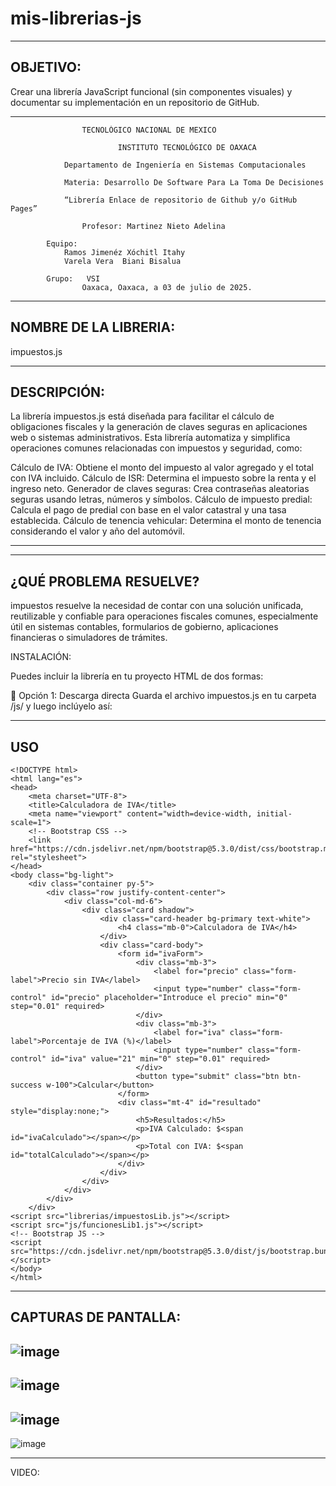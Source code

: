 # mis-librerias-js

--------------------------------------------------------------------------------------------------------------------------------------------------------------------
OBJETIVO:
--------------------------------------------------------------------------------------------------------------------------------------------------------------------
Crear una librería JavaScript funcional (sin componentes visuales) y documentar su implementación en un repositorio de GitHub.


--------------------------------------------------------------------------------------------------------------------------------------------------------------------
								
					TECNOLÓGICO NACIONAL DE MEXICO
	
                 			INSTITUTO TECNOLÓGICO DE OAXACA			

				Departamento de Ingeniería en Sistemas Computacionales

				Materia: Desarrollo De Software Para La Toma De Decisiones
       
				“Librería Enlace de repositorio de Github y/o GitHub Pages”

					Profesor: Martinez Nieto Adelina
		
			Equipo: 
				Ramos Jimenéz Xóchitl Itahy
				Varela Vera  Biani Bisalua

			Grupo:   VSI
					Oaxaca, Oaxaca, a 03 de julio de 2025.



--------------------------------------------------------------------------------------------------------------------------------------------------------------------
NOMBRE DE LA LIBRERIA:
--------------------------------------------------------------------------------------------------------------------------------------------------------------------
impuestos.js

--------------------------------------------------------------------------------------------------------------------------------------------------------------------
DESCRIPCIÓN:
--------------------------------------------------------------------------------------------------------------------------------------------------------------------

La librería impuestos.js está diseñada para facilitar el cálculo de obligaciones fiscales y la generación de claves seguras en aplicaciones web o sistemas administrativos. Esta librería automatiza y simplifica operaciones comunes relacionadas con impuestos y seguridad, como:

Cálculo de IVA: Obtiene el monto del impuesto al valor agregado y el total con IVA incluido.
Cálculo de ISR: Determina el impuesto sobre la renta y el ingreso neto.
Generador de claves seguras: Crea contraseñas aleatorias seguras usando letras, números y símbolos.
Cálculo de impuesto predial: Calcula el pago de predial con base en el valor catastral y una tasa establecida.
Cálculo de tenencia vehicular: Determina el monto de tenencia considerando el valor y año del automóvil.

--------------------------------------------------------------------------------------------------------------------------------------------------------------------
--------------------------------------------------------------------------------------------------------------------------------------------------------------------
¿QUÉ PROBLEMA RESUELVE?
--------------------------------------------------------------------------------------------------------------------------------------------------------------------

impuestos resuelve la necesidad de contar con una solución unificada, reutilizable y confiable para operaciones fiscales comunes, especialmente útil en sistemas contables, formularios de gobierno, aplicaciones financieras o simuladores de trámites.

INSTALACIÓN: 

Puedes incluir la librería en tu proyecto HTML de dos formas:

🔹 Opción 1: Descarga directa
Guarda el archivo impuestos.js en tu carpeta /js/ y luego inclúyelo así:
<script src="libreria/impuestos.js"></script>

--------------------------------------------------------------------------------------------------------------------------------------------------------------------
USO 
--------------------------------------------------------------------------------------------------------------------------------------------------------------------
	<!DOCTYPE html>
	<html lang="es">
	<head>
	    <meta charset="UTF-8">
	    <title>Calculadora de IVA</title>
	    <meta name="viewport" content="width=device-width, initial-scale=1">
	    <!-- Bootstrap CSS -->
	    <link href="https://cdn.jsdelivr.net/npm/bootstrap@5.3.0/dist/css/bootstrap.min.css" rel="stylesheet">
	</head>
	<body class="bg-light">
	    <div class="container py-5">
	        <div class="row justify-content-center">
	            <div class="col-md-6">
	                <div class="card shadow">
	                    <div class="card-header bg-primary text-white">
	                        <h4 class="mb-0">Calculadora de IVA</h4>
	                    </div>
	                    <div class="card-body">
	                        <form id="ivaForm">
	                            <div class="mb-3">
	                                <label for="precio" class="form-label">Precio sin IVA</label>
	                                <input type="number" class="form-control" id="precio" placeholder="Introduce el precio" min="0" step="0.01" required>
	                            </div>
	                            <div class="mb-3">
	                                <label for="iva" class="form-label">Porcentaje de IVA (%)</label>
	                                <input type="number" class="form-control" id="iva" value="21" min="0" step="0.01" required>
	                            </div>
	                            <button type="submit" class="btn btn-success w-100">Calcular</button>
	                        </form>
	                        <div class="mt-4" id="resultado" style="display:none;">
	                            <h5>Resultados:</h5>
	                            <p>IVA Calculado: $<span id="ivaCalculado"></span></p>
	                            <p>Total con IVA: $<span id="totalCalculado"></span></p>
	                        </div>
	                    </div>
	                </div>
	            </div>
	        </div>
	    </div>
	<script src="librerias/impuestosLib.js"></script>
	<script src="js/funcionesLib1.js"></script>
	<!-- Bootstrap JS -->
	<script src="https://cdn.jsdelivr.net/npm/bootstrap@5.3.0/dist/js/bootstrap.bundle.min.js"></script>
	</body>
	</html>

-------------------------------------------------------------------------------------------------------------------------------------------------------------------
CAPTURAS DE PANTALLA:
-------------------------------------------------------------------------------------------------------------------------------------------------------------------

![image](https://github.com/user-attachments/assets/03d6e7f8-1b8a-4710-977b-bcfc24f80887)
-------------------------------------------------------------------------------------------------------------------------------------------------------------------
![image](https://github.com/user-attachments/assets/adcb477e-08af-4557-9618-092789f838fa)
-------------------------------------------------------------------------------------------------------------------------------------------------------------------
![image](https://github.com/user-attachments/assets/cb4b2fae-5cc7-4a9c-807e-77e3b8ab3901)
-------------------------------------------------------------------------------------------------------------------------------------------------------------------
![image](https://github.com/user-attachments/assets/dc2d36be-9343-49f8-8e6f-634e72b74daf)

--------------------------------------------------------------------------------------------------------------------------------------------------------------------------------------------------------------------------------------------------------------------------------------------------------------------------------------

VIDEO:




